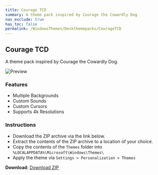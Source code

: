 ```yaml
---
title: Courage TCD
summary: A theme pack inspired by Courage the Cowardly Dog
nav_exclude: true
has_toc: false
permalink: /WindowsThemes/Deskthemepacks/CourageTCD
---
```


## Courage TCD

A theme pack inspired by Courage the Cowardly Dog.

![Preview](https://gitlab.com/the-back-room/deskthemepacks/sfw/courage-tcd/-/raw/main/Extras/Preview.bmp)

### Features

- Multiple Backgrounds
- Custom Sounds
- Custom Cursors
- Supports 4k Resolutions

### Instructions

- Download the ZIP archive via the link below.
- Extract the contents of the ZIP archive to a location of your choice.
- Copy the contents of the `Themes` folder into `%LOCALAPPDATA%\Microsoft\Windows\Themes\`
- Apply the theme via `Settings > Personalization > Themes`

**Download**: [Download ZIP](https://gitlab.com/the-back-room/deskthemepacks/sfw/courage-tcd/-/archive/main/courage-tcd-main.zip)
